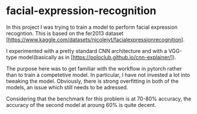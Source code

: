 # facial-expression-recognition

In this project I was trying to train a model to perform facial expression recogntion. 
This is based on the fer2013 dataset [https://www.kaggle.com/datasets/nicolejyt/facialexpressionrecognition].

I experimented with a pretty standard CNN architecture and with a VGG-type model(basically as in [https://poloclub.github.io/cnn-explainer/]).

The purpose here was to get familiar with the workflow in pytorch rather than to train a competetive model. 
In particular, I have not invested a lot into tweaking the model. 
Obviously, there is strong overfitting in both of the models, an issue which still needs to be adressed.

Considering that the benchmark for this problem is at 70-80% accuracy, the accuracy of the second model at aroung 60% is quite decent.
